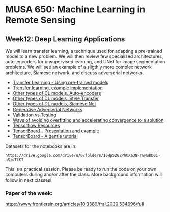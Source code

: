 # MUSA 650: Machine Learning in Remote Sensing

## Week12: Deep Learning Applications

We will learn transfer learning, a technique used for adapting a pre-trained model to a new problem. We will then review few specialized architectures, auto-encoders for unsupervised learning, and UNet for image segmentation problems. We will see an example of a sligthly more complex network architecture, Siamese network, and discuss adverserial networks.

- [Transfer Learning - Using pre-trained models](https://neptune.ai/blog/transfer-learning-guide-examples-for-images-and-text-in-keras)
- [Transfer learning, example implementation](DL_TransferLearning.ipynb)
- [Other types of DL models, Auto-encoders](DL_Autoencoders.ipynb)
- [Other types of DL models, Style Transfer](https://blog.tensorflow.org/2018/08/neural-style-transfer-creating-art-with-deep-learning.html)
- [Other types of DL models, Siamese Net](DL_SiameseNet_MNIST.ipynb)
- [Generative Adverserial Networks](https://affinelayer.com/pix2pix)
- [Validation vs Testing](ValidationVsTest.pdf)
- [Ways of avoiding overfitting and accelerating convergence to a solution](dropout-and-batch-normalization_editGE.ipynb)
- [Tensorflow Resources](https://www.tensorflow.org/resources/tools)
- [TensorBoard - Presentation and example](https://www.tensorflow.org/tensorboard/get_started)
- [TensorBoard - A gentle tutorial](https://www.youtube.com/watch?v=qEQ-_EId-D0)

Datasets for the notebooks are in:

    https://drive.google.com/drive/u/0/folders/10HpS26ZPhUXaJ8FrEMuUD01-aSjoTfC7

This is a practical session. Please be ready to run the code on your own
computers during and/or after the class. More background information will follow
in next classes!

### Paper of the week:
 https://www.frontiersin.org/articles/10.3389/frai.2020.534696/full
 
